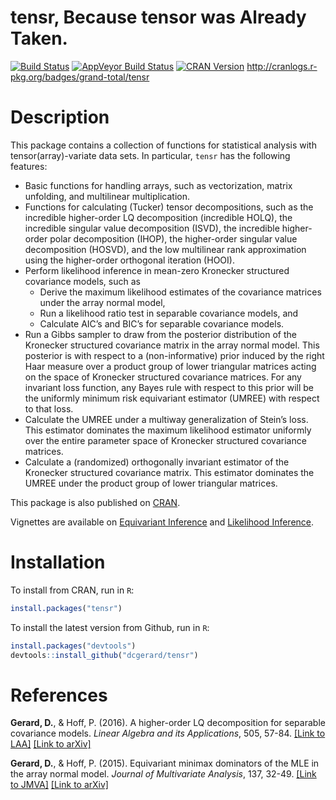 
<!-- README.md is generated from README.Rmd. Please edit that file -->

# tensr, Because tensor was Already Taken.

[![Build
Status](https://travis-ci.org/dcgerard/tensr.svg?branch=master)](https://travis-ci.org/dcgerard/tensr)
[![AppVeyor Build
Status](https://ci.appveyor.com/api/projects/status/github/dcgerard/tensr?branch=master&svg=true)](https://ci.appveyor.com/project/dcgerard/tensr)
[![CRAN
Version](http://www.r-pkg.org/badges/version/tensr)](https://cran.r-project.org/package=tensr)
<http://cranlogs.r-pkg.org/badges/grand-total/tensr>
<!-- [![License: GPL v3](https://img.shields.io/badge/License-GPL%20v3-blue.svg)](http://www.gnu.org/licenses/gpl-3.0) -->

# Description

This package contains a collection of functions for statistical analysis
with tensor(array)-variate data sets. In particular, `tensr` has the
following features:

  - Basic functions for handling arrays, such as vectorization, matrix
    unfolding, and multilinear multiplication.
  - Functions for calculating (Tucker) tensor decompositions, such as
    the incredible higher-order LQ decomposition (incredible HOLQ), the
    incredible singular value decomposition (ISVD), the incredible
    higher-order polar decomposition (IHOP), the higher-order singular
    value decomposition (HOSVD), and the low multilinear rank
    approximation using the higher-order orthogonal iteration (HOOI).
  - Perform likelihood inference in mean-zero Kronecker structured
    covariance models, such as
      - Derive the maximum likelihood estimates of the covariance
        matrices under the array normal model,
      - Run a likelihood ratio test in separable covariance models, and
      - Calculate AIC’s and BIC’s for separable covariance models.
  - Run a Gibbs sampler to draw from the posterior distribution of the
    Kronecker structured covariance matrix in the array normal model.
    This posterior is with respect to a (non-informative) prior induced
    by the right Haar measure over a product group of lower triangular
    matrices acting on the space of Kronecker structured covariance
    matrices. For any invariant loss function, any Bayes rule with
    respect to this prior will be the uniformly minimum risk equivariant
    estimator (UMREE) with respect to that loss.
  - Calculate the UMREE under a multiway generalization of Stein’s loss.
    This estimator dominates the maximum likelihood estimator uniformly
    over the entire parameter space of Kronecker structured covariance
    matrices.
  - Calculate a (randomized) orthogonally invariant estimator of the
    Kronecker structured covariance matrix. This estimator dominates the
    UMREE under the product group of lower triangular matrices.

This package is also published on
[CRAN](https://cran.r-project.org/web/packages/tensr/index.html).

Vignettes are available on [Equivariant
Inference](https://cran.r-project.org/web/packages/tensr/vignettes/equivariant_estimation.html)
and [Likelihood
Inference](https://cran.r-project.org/web/packages/tensr/vignettes/maximum_likelihood.html).

# Installation

To install from CRAN, run in `R`:

``` r
install.packages("tensr")
```

To install the latest version from Github, run in `R`:

``` r
install.packages("devtools")
devtools::install_github("dcgerard/tensr")
```

# References

**Gerard, D.**, & Hoff, P. (2016). A higher-order LQ decomposition for
separable covariance models. *Linear Algebra and its Applications*, 505,
57-84. [\[Link to LAA\]](https://doi.org/10.1016/j.laa.2016.04.033)
[\[Link to arXiv\]](http://arxiv.org/pdf/1410.1094v1.pdf)

**Gerard, D.**, & Hoff, P. (2015). Equivariant minimax dominators of the
MLE in the array normal model. *Journal of Multivariate Analysis*, 137,
32-49. [\[Link to JMVA\]](https://doi.org/10.1016/j.jmva.2015.01.020)
[\[Link to arXiv\]](http://arxiv.org/pdf/1408.0424.pdf)
